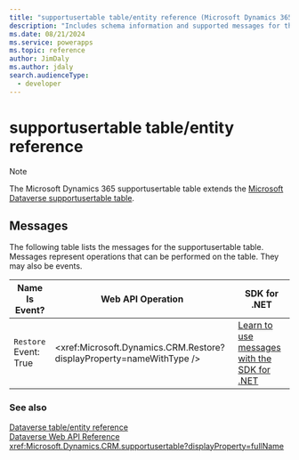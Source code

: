 ```yaml
---
title: "supportusertable table/entity reference (Microsoft Dynamics 365)"
description: "Includes schema information and supported messages for the supportusertable table/entity with Microsoft Dynamics 365."
ms.date: 08/21/2024
ms.service: powerapps
ms.topic: reference
author: JimDaly
ms.author: jdaly
search.audienceType: 
  - developer
---
```


# supportusertable table/entity reference



> [!NOTE]
> The Microsoft Dynamics 365 supportusertable table extends the [Microsoft Dataverse supportusertable table](/power-apps/developer/data-platform/reference/entities/supportusertable).


## Messages

The following table lists the messages for the supportusertable table.
Messages represent operations that can be performed on the table. They may also be events.

| Name <br />Is Event? |Web API Operation |SDK for .NET |
| ---- | ----- |----- |
| `Restore`<br />Event: True |<xref:Microsoft.Dynamics.CRM.Restore?displayProperty=nameWithType /> |[Learn to use messages with the SDK for .NET](/power-apps/developer/data-platform/org-service/use-messages)|





### See also

[Dataverse table/entity reference](../about-entity-reference.md)  
[Dataverse Web API Reference](/power-apps/developer/data-platform/webapi/reference/about)   
<xref:Microsoft.Dynamics.CRM.supportusertable?displayProperty=fullName>
